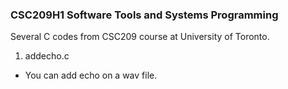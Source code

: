 ### CSC209H1 Software Tools and Systems Programming
Several C codes from CSC209 course at University of Toronto.

1. addecho.c
  - You can add echo on a wav file.

